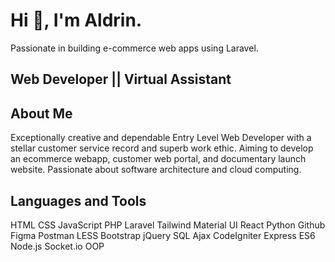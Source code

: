 # Hi 👋, I'm **Aldrin**.
Passionate in building e-commerce web apps using Laravel.

## **Web Developer || Virtual Assistant**

## About Me
Exceptionally creative and dependable Entry Level Web Developer with a stellar customer service record and superb work ethic. Aiming to develop an ecommerce webapp, customer web portal, and documentary launch website. Passionate about software architecture and cloud computing.

## Languages and Tools
HTML
CSS
JavaScript
PHP
Laravel
Tailwind
Material UI
React
Python
Github
Figma
Postman
LESS
Bootstrap
jQuery
SQL
Ajax
CodeIgniter
Express
ES6
Node.js
Socket.io
OOP

<!--
**vadevelopments/vadevelopments** is a ✨ _special_ ✨ repository because its `README.md` (this file) appears on your GitHub profile.

Here are some ideas to get you started:

- 🔭 I’m currently working on ...
- 🌱 I’m currently learning ...
- 👯 I’m looking to collaborate on ...
- 🤔 I’m looking for help with ...
- 💬 Ask me about ...
- 📫 How to reach me: ...
- 😄 Pronouns: ...
- ⚡ Fun fact: ...
-->
